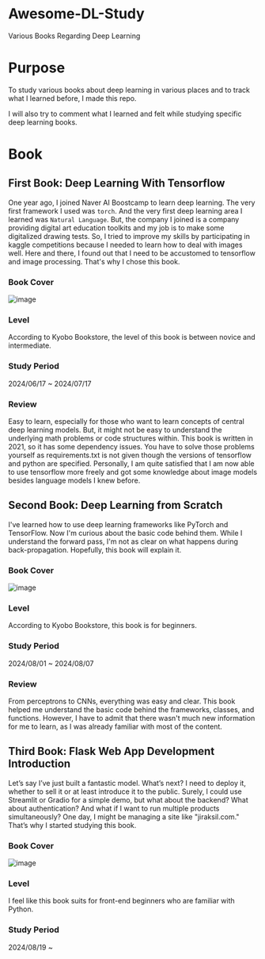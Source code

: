 # Awesome-DL-Study
Various Books Regarding Deep Learning

# Purpose
To study various books about deep learning in various places and to track what I learned before, I made this repo. 

I will also try to comment what I learned and felt while studying specific deep learning books.

# Book
## First Book: Deep Learning With Tensorflow
One year ago, I joined Naver AI Boostcamp to learn deep learning. 
The very first framework I used was `torch`. 
And the very first deep learning area I learned was `Natural Language`.
But, the company I joined is a company providing digital art education toolkits and my job is to make some digitalized drawing tests.
So, I tried to improve my skills by participating in kaggle competitions because I needed to learn how to deal with images well.
Here and there, I found out that I need to be accustomed to tensorflow and image processing.
That's why I chose this book.

### Book Cover
![image](https://github.com/Minwoo0206/Awesome-DL-Study/assets/74582277/cf57106f-83f0-4fb8-a2b9-cf21e1118047)

### Level
According to Kyobo Bookstore, the level of this book is between novice and intermediate.

### Study Period
2024/06/17 ~ 2024/07/17

### Review
Easy to learn, especially for those who want to learn concepts of central deep learning models.
But, it might not be easy to understand the underlying math problems or code structures within.
This book is written in 2021, so it has some dependency issues. 
You have to solve those problems yourself as requirements.txt is not given though the versions of tensorflow and python are specified.
Personally, I am quite satisfied that I am now able to use tensorflow more freely and got some knowledge about image models besides language models I knew before.

## Second Book: Deep Learning from Scratch
I've learned how to use deep learning frameworks like PyTorch and TensorFlow. 
Now I'm curious about the basic code behind them.
While I understand the forward pass, I'm not as clear on what happens during back-propagation. 
Hopefully, this book will explain it.

### Book Cover
![image](https://github.com/user-attachments/assets/0986ce96-eb85-4dfd-82ad-f9b5fd3e13cf)

### Level
According to Kyobo Bookstore, this book is for beginners.

### Study Period
2024/08/01 ~ 2024/08/07

### Review
From perceptrons to CNNs, everything was easy and clear. 
This book helped me understand the basic code behind the frameworks, classes, and functions. 
However, I have to admit that there wasn't much new information for me to learn, as I was already familiar with most of the content.

## Third Book: Flask Web App Development Introduction
Let’s say I’ve just built a fantastic model. What’s next? 
I need to deploy it, whether to sell it or at least introduce it to the public. 
Surely, I could use Streamlit or Gradio for a simple demo, but what about the backend? What about authentication? And what if I want to run multiple products simultaneously? 
One day, I might be managing a site like "jiraksil.com." 
That’s why I started studying this book.

### Book Cover
![image](https://github.com/user-attachments/assets/dc5b3fba-b106-486b-b7ef-823709de9565)

### Level
I feel like this book suits for front-end beginners who are familiar with Python.

### Study Period
2024/08/19 ~
